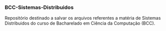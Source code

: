 ### BCC-Sistemas-Distribuidos

Repositório destinado a salvar os arquivos referentes a matéria de Sistemas Distribuidos do curso de Bacharelado em Ciência da Computação (BCC).
